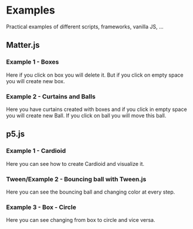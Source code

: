 # Examples
Practical examples of different scripts, frameworks, vanilla JS, ...


## Matter.js
### Example 1 - Boxes
Here if you click on box you will delete it. But if you click on empty space you will create new box.

### Example 2 - Curtains and Balls
Here you have curtains created with boxes and if you click in empty space you will create new Ball. If you click on ball you will move this ball.

## p5.js
### Example 1 - Cardioid
Here you can see how to create Cardioid and visualize it.

### Tween/Example 2 - Bouncing ball with Tween.js
Here you can see the bouncing ball and changing color at every step.

### Example 3 - Box - Circle
Here you can see changing from box to circle and vice versa.
